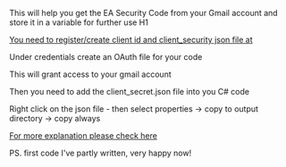 ﻿

This will help you get the EA Security Code from your Gmail account  and store it in a variable for further use H1

[You need to register/create client id and client_security json file at](https://console.developers.google.com/)

Under credentials create an OAuth file for your code

This will grant access to your gmail account 

Then you need to add the client_secret.json file into you C# code 

Right click on the json file - then select properties -> copy to output directory -> copy always

[For more explanation please check here](https://www.emailarchitect.net/eagetmail/sdk/?ct=object_oauth)

PS. first code I've partly written, very happy now!